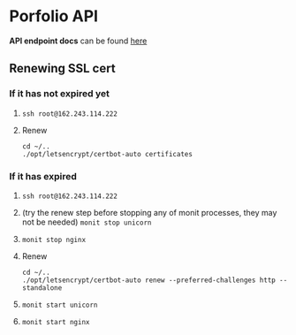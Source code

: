# Porfolio API

**API endpoint docs** can be found [here](./API_docs.md)

## Renewing SSL cert

### If it has not expired yet

1. `ssh root@162.243.114.222`
1. Renew

    ```
    cd ~/..
    ./opt/letsencrypt/certbot-auto certificates
    ```

### If it has expired

1. `ssh root@162.243.114.222`
1. (try the renew step before stopping any of monit processes, they may not be needed) `monit stop unicorn`
1. `monit stop nginx`
1. Renew

    ```
    cd ~/..
    ./opt/letsencrypt/certbot-auto renew --preferred-challenges http --standalone
    ```

1. `monit start unicorn`
1. `monit start nginx`
